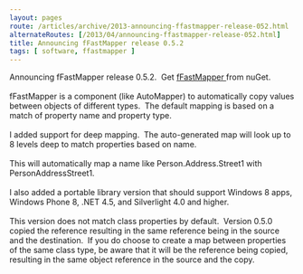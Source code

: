```yaml
---
layout: pages
route: /articles/archive/2013-announcing-ffastmapper-release-052.html
alternateRoutes: [/2013/04/announcing-ffastmapper-release-052.html]
title: Announcing fFastMapper release 0.5.2
tags: [ software, ffastmapper ]
---
```

Announcing fFastMapper release 0.5.2. &nbsp;Get <a href="http://www.nuget.org/packages?q=ffastmapper" target="_blank">fFastMapper </a>from nuGet.<br />
<br />
fFastMapper is a component (like AutoMapper) to automatically copy values between objects of different types. &nbsp;The default mapping is based on a match of property name and property type.<br />
<br />
I added support for deep mapping. &nbsp;The auto-generated map will look up to 8 levels deep to match properties based on name. <br />
<br />
This will automatically map a name like Person.Address.Street1 with PersonAddressStreet1.<br />
<br />
I also added a portable library version that should support Windows 8 apps, Windows Phone 8, .NET 4.5, and Silverlight 4.0 and higher.<br />
<br />
This version does not match class properties by default. &nbsp;Version 0.5.0 copied the reference resulting in the same reference being in the source and the destination. &nbsp;If you do choose to create a map between properties of the same class type, be aware that it will be the reference being copied, resulting in the same object reference in the source and the copy.<br />
